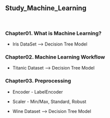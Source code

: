 ## Study_Machine_Learning
</br>

### Chapter01. What is Machine Learning?

- Iris DataSet --> Decision Tree Model

### Chapter02. Machine Learning Workflow

- Titanic Dataset --> Decision Tree Model

### Chapter03. Preprocessing

- Encoder - LabelEncoder
- Scaler - Min/Max, Standard, Robust

- Wine Dataset --> Decision Tree Model
